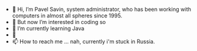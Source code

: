 - 👋 Hi, I’m Pavel Savin, system administrator, who has been working with computers in almost all spheres since 1995.
- 👀 But now I’m interested in coding so
- 🌱 I’m currently learning Java
- 💞️ 
- 📫 How to reach me ... nah, currently i'm stuck in Russia.

<!---
PavelSav1n/PavelSav1n is a ✨ special ✨ repository because its `README.md` (this file) appears on your GitHub profile.
You can click the Preview link to take a look at your changes.
--->

